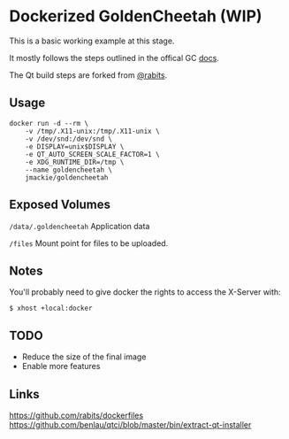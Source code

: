# Dockerized GoldenCheetah (WIP)

This is a basic working example at this stage.

It mostly follows the steps outlined in the offical GC [docs](https://github.com/GoldenCheetah/GoldenCheetah/blob/master/INSTALL-LINUX).

The Qt build steps are forked from [@rabits](https://github.com/rabits/dockerfiles/tree/master/6.9-desktop).

## Usage

```
docker run -d --rm \
    -v /tmp/.X11-unix:/tmp/.X11-unix \
    -v /dev/snd:/dev/snd \
    -e DISPLAY=unix$DISPLAY \
    -e QT_AUTO_SCREEN_SCALE_FACTOR=1 \
    -e XDG_RUNTIME_DIR=/tmp \
    --name goldencheetah \
    jmackie/goldencheetah
```

## Exposed Volumes

`/data/.goldencheetah`
Application data

`/files`
Mount point for files to be uploaded.

## Notes

You'll probably need to give docker the rights to access the X-Server with:

```
$ xhost +local:docker
```

## TODO

 - Reduce the size of the final image
 - Enable more features

## Links

https://github.com/rabits/dockerfiles
https://github.com/benlau/qtci/blob/master/bin/extract-qt-installer

